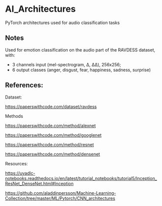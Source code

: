 # AI_Architectures
PyTorch architectures used for audio classification tasks

## Notes
Used for emotion classification on the audio part of the RAVDESS dataset, with:
- 3 channels input (mel-spectrogram, Δ, ΔΔ), 256x256;
- 6 output classes (anger, disgust, fear, happiness, sadness, surprise)


## References:

Dataset:

https://paperswithcode.com/dataset/ravdess

Methods

https://paperswithcode.com/method/alexnet

https://paperswithcode.com/method/googlenet

https://paperswithcode.com/method/resnet

https://paperswithcode.com/method/densenet

Resources:

https://uvadlc-notebooks.readthedocs.io/en/latest/tutorial_notebooks/tutorial5/Inception_ResNet_DenseNet.html#Inception

https://github.com/aladdinpersson/Machine-Learning-Collection/tree/master/ML/Pytorch/CNN_architectures
